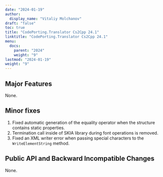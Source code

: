 ```yaml
---
date: "2024-01-19"
author:
  display_name: "Vitaliy Molchanov"
draft: "false"
toc: true
title: "CodePorting.Translator Cs2Cpp 24.1"
linktitle: "CodePorting.Translator Cs2Cpp 24.1"
menu:
  docs:
    parent: "2024"
    weight: "9"
lastmod: "2024-01-19"
weight: "9"
---
```


## Major Features ##

None.

## Minor fixes ##

1. Fixed automatic generation of the equality operator when the structure contains static properties.
1. Termination call inside of SKIA library during font operations is removed.
1. Fixed an XML writer error when passing special characters to the `WriteElementString` method.

## Public API and Backward Incompatible Changes ##

None.
